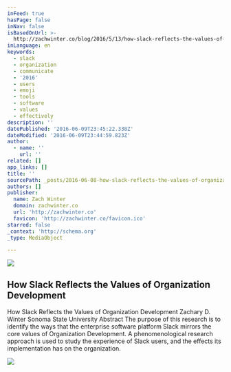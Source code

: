 ```yaml
---
inFeed: true
hasPage: false
inNav: false
isBasedOnUrl: >-
  http://zachwinter.co/blog/2016/5/13/how-slack-reflects-the-values-of-organization-development
inLanguage: en
keywords:
  - slack
  - organization
  - communicate
  - '2016'
  - users
  - emoji
  - tools
  - software
  - values
  - effectively
description: ''
datePublished: '2016-06-09T23:45:22.338Z'
dateModified: '2016-06-09T23:44:59.823Z'
author:
  - name: ''
    url: ''
related: []
app_links: []
title: ''
sourcePath: _posts/2016-06-08-how-slack-reflects-the-values-of-organization-development.md
authors: []
publisher:
  name: Zach Winter
  domain: zachwinter.co
  url: 'http://zachwinter.co'
  favicon: 'http://zachwinter.co/favicon.ico'
starred: false
_context: 'http://schema.org'
_type: MediaObject

---
```

![](https://the-grid-user-content.s3-us-west-2.amazonaws.com/1b2b378a-297a-45c2-819b-4dd6a119d99d.png)

<article style=""><h1>How Slack Reflects the Values of Organization Development</h1><p>How Slack Reflects the Values of Organization Development Zachary D. Winter Sonoma State University Abstract The purpose of this research is to identify the ways that the enterprise software platform Slack mirrors the core values of Organization Development. A phenomenological research approach is used to study the experience of Slack users, and the effects its implementation has on the organization.</p><img src="https://s3-us-west-2.amazonaws.com/the-grid-img/p/e3731482e6c908e76927ec68f6a3e7786d7d5447.jpg" /></article>